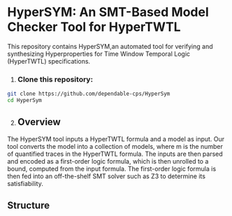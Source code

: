 # HyperSYM: An SMT-Based Model Checker Tool for HyperTWTL
This repository contains HyperSYM,an automated tool for verifying and synthesizing Hyperproperties for Time Window Temporal Logic (HyperTWTL) specifications.

1. ### Clone this repository:
```sh
git clone https://github.com/dependable-cps/HyperSym
cd HyperSym
```
2. ## Overview
The HyperSYM tool inputs a HyperTWTL formula and a model as input. Our tool converts the model into a collection of models, where m is the number of quantified traces in the HyperTWTL formula. The inputs are then parsed and encoded as a first-order logic formula, which is then unrolled to a bound, computed from the input formula. The first-order logic formula is then fed into an off-the-shelf SMT solver such as Z3 to determine its satisfiability.

## Structure


